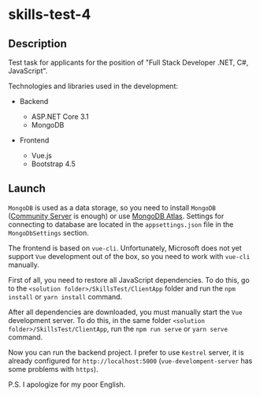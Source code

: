 # skills-test-4

## Description

Test task for applicants for the position of "Full Stack Developer .NET, C#, JavaScript".

Technologies and libraries used in the development:

- Backend
  - ASP.NET Core 3.1
  - MongoDB

- Frontend
  - Vue.js
  - Bootstrap 4.5

## Launch

```MongoDB``` is used as a data storage, so you need to install ```MongoDB``` ([Community Server](https://www.mongodb.com/try/download/community) is enough) or use [MongoDB Atlas](https://www.mongodb.com/cloud/atlas). Settings for connecting to database are located in the ```appsettings.json``` file in the ```MongoDbSettings``` section.

The frontend is based on ```vue-cli```. Unfortunately, Microsoft does not yet support ```Vue``` development out of the box, so you need to work with ```vue-cli``` manually.

First of all, you need to restore all JavaScript dependencies. To do this, go to the ```<solution folder>/SkillsTest/ClientApp``` folder and run the ```npm install``` or ```yarn install``` command.

After all dependencies are downloaded, you must manually start the ```Vue``` development server. To do this, in the same folder ```<solution folder>/SkillsTest/ClientApp```, run the ```npm run serve``` or ```yarn serve``` command.

Now you can run the backend project. I prefer to use ```Kestrel``` server, it is already configured for ```http://localhost:5000``` (```vue-develompent-server``` has some problems with ```https```).

P.S. I apologize for my poor English.

